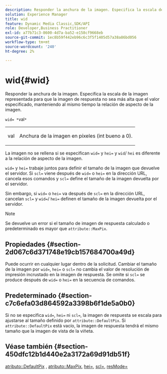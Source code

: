 ```yaml
---
description: Responder la anchura de la imagen. Especifica la escala de la imagen representada para que la imagen de respuesta no sea más alta que el valor especificado, manteniendo al mismo tiempo la relación de aspecto de la imagen.
solution: Experience Manager
title: wid
feature: Dynamic Media Classic,SDK/API
role: Developer,Business Practitioner
exl-id: a77b71c3-8600-4d7a-ba52-e158cf9668eb
source-git-commit: 1ec8b59f442eb96c6c3f5f1405d57a38a86bd056
workflow-type: tm+mt
source-wordcount: '240'
ht-degree: 2%

---
```


# wid{#wid}

Responder la anchura de la imagen. Especifica la escala de la imagen representada para que la imagen de respuesta no sea más alta que el valor especificado, manteniendo al mismo tiempo la relación de aspecto de la imagen.

`wid= *`val`*`

<table id="simpletable_1C898A7B99114BE986EC5553F6A31E82"> 
 <tr class="strow"> 
  <td class="stentry"> <p><span class="varname"> val</span> </p> </td> 
  <td class="stentry"> <p>Anchura de la imagen en píxeles (int bueno a 0). </p></td> 
 </tr> 
</table>

La imagen no se rellena si se especifican `wid=` y `hei=` y `wid`/ `hei` es diferente a la relación de aspecto de la imagen.

`wid=` y  `hei=` trabaje juntos para definir el tamaño de la imagen que devuelve el servidor. Si `scl=` viene después de `wid=` o `hei=` en la dirección URL, cancela esos comandos y `scl=` define el tamaño de la imagen devuelta por el servidor.

Sin embargo, si `wid=` o `hei=` va después de `scl=` en la dirección URL, cancelan `scl=` y `wid=`/ `hei=` definen el tamaño de la imagen devuelta por el servidor.

>[!NOTE]
>
>Se devuelve un error si el tamaño de imagen de respuesta calculado o predeterminado es mayor que `attribute::MaxPix`.

## Propiedades {#section-2d067c6d371748e19cb157684700a49d}

Puede ocurrir en cualquier lugar dentro de la solicitud. Cambiar el tamaño de la imagen por `wid=`, `hei=` o `scl=` no cambia el valor de resolución de impresión incrustado en la imagen de respuesta. Se omite si `scl=` se produce después de `wid=` o `hei=` en la secuencia de comandos.

## Predeterminado {#section-c7c6efa03d864592a3398b6f1de5a0b0}

Si no se especifica `wid=`, `hei=` ni `scl=`, la imagen de respuesta se escala para ajustarse al tamaño definido por `attribute::DefaultPix`. Si `attribute::DefaultPix` está vacío, la imagen de respuesta tendrá el mismo tamaño que la imagen de vista de la viñeta.

## Véase también {#section-450dfc12b1d440e2a3172a69d91db51f}

[atributo::DefaultPix](../../../../../ir-api/material-cat/image-rendering-api-ref/c-ir-material-catalog/c-ir-attributes-reference/r-ir-defaultpix.md#reference-102c98f9b5d24d2aaaeb756653fb0e6f) ,  [atributo::MaxPix](../../../../../ir-api/material-cat/image-rendering-api-ref/c-ir-material-catalog/c-ir-attributes-reference/r-ir-maxpix.md#reference-569f186bbc2840a6bd3cffa8ff3e7657),  [hei=](../../../../../ir-api/http-protocol/image-rendering-api-ref/c-ir-http-protocol-ref/c-ir-http-protocol-command-reference/r-ir-hei.md#reference-1c08f60365a94417a39867c09cac5478),  [scl=](../../../../../ir-api/http-protocol/image-rendering-api-ref/c-ir-http-protocol-ref/c-ir-http-protocol-command-reference/r-ir-scl.md#reference-b14b51a6cbe34f0bba42880540592f29),  [resMode=](../../../../../ir-api/http-protocol/image-rendering-api-ref/c-ir-http-protocol-ref/c-ir-http-protocol-command-reference/r-ir-http-resmode.md#reference-851a5b636f8948cfb11456c9b7dab0d3)
